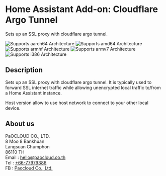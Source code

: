 # Home Assistant Add-on: Cloudflare Argo Tunnel

Sets up an SSL proxy with cloudflare argo tunnel.

![Supports aarch64 Architecture][aarch64-shield] ![Supports amd64 Architecture][amd64-shield] ![Supports armhf Architecture][armhf-shield] ![Supports armv7 Architecture][armv7-shield] ![Supports i386 Architecture][i386-shield]

## Description

Sets up an SSL proxy with cloudflare argo tunnel. It is typically used to forward SSL internet traffic while allowing unencrypted local traffic to/from a Home Assistant instance.

Host version allow to use host network to connect to your other local device.

## About us
PaOCLOUD CO., LTD.<br/>
8 Moo 8 Bankhuan<br/>
Langsuan Chumphon<br/>
86110 TH<br/>
Email : [hello@paocloud.co.th](mailto:hello@paocloud.co.th)<br/>
Tel : [+66-77979386](tel:+66-77979386)<br/>
FB : [Paocloud Co., Ltd.](https://fb.com/paocloudcoltd)<br/>

[aarch64-shield]: https://img.shields.io/badge/aarch64-yes-green.svg
[amd64-shield]: https://img.shields.io/badge/amd64-yes-green.svg
[armhf-shield]: https://img.shields.io/badge/armhf-yes-green.svg
[armv7-shield]: https://img.shields.io/badge/armv7-yes-green.svg
[i386-shield]: https://img.shields.io/badge/i386-yes-green.svg
[discord]: https://discord.gg/c5DvZ4e
